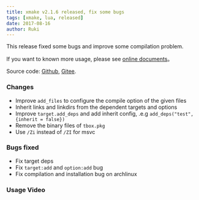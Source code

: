 ```yaml
---
title: xmake v2.1.6 released, fix some bugs
tags: [xmake, lua, released]
date: 2017-08-16
author: Ruki
---
```


This release fixed some bugs and improve some compilation problem.

If you want to known more usage, please see [online documents](https://xmake.io)。

Source code: [Github](https://github.com/xmake-io/xmake), [Gitee](https://gitee.com/tboox/xmake).

### Changes

* Improve `add_files` to configure the compile option of the given files
* Inherit links and linkdirs from the dependent targets and options
* Improve `target.add_deps` and add inherit config, .e.g `add_deps("test", {inherit = false})`
* Remove the binary files of `tbox.pkg`
* Use `/Zi` instead of `/ZI` for msvc

### Bugs fixed

* Fix target deps
* Fix `target:add` and `option:add` bug
* Fix compilation and installation bug on archlinux

### Usage Video

<script type="text/javascript" src="https://asciinema.org/a/133693.js" id="asciicast-133693" async></script>
